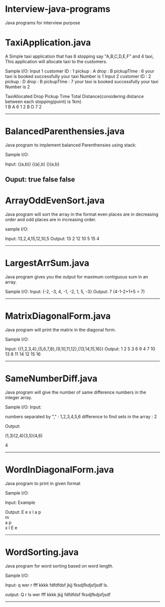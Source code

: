 # Interview-java-programs
Java programs for interview purpose


# TaxiApplication.java

A Simple taxi application that has 6 stopping say "A,B,C,D,E,F" and 4 taxi, This application will allocate taxi to the customers.

Sample I/O:
Input 1
customer ID : 
1
pickup : 
A
drop : 
B
pickupTIme : 
6
your taxi is booked successfully
your taxi Number is 1
Input 2
customer ID : 
2
pickup : 
D
drop : 
B
pickupTIme : 
7
your taxi is booked successfully
your taxi Number is 2

TaxiAllocated	Drop	Pickup	Time	Total Distance(considering distance between each stopping(point) is 1km)	
1 				B 		A 		6 		1
2 				B 		D 		7 		2

-------------------------------------------------------------------------------------------------------------------

# BalancedParenthensies.java

Java program to implement balanced Parenthensies using stack:

Sample I/O:

Input: {(a,b)}
       {(a},b)
	   {)(a,b}

Ouput: 	true
		false
		false
-------------------------------------------------------------------------------------------------------------------

# ArrayOddEvenSort.java

Java program will sort the array in the format even places are in decreasing order and odd places are in increasing order.

sample I/O:

Input: 13,2,4,15,12,10,5
Output: 13 2 12 10 5 15 4

-------------------------------------------------------------------------------------------------------------------

# LargestArrSum.java

Java program gives you the output for maximum contiguous sum in an array. 

Sample I/O:
Input: {-2, -3, 4, -1, -2, 1, 5, -3}
Output: 7 (4-1-2+1+5 = 7)

-------------------------------------------------------------------------------------------------------------------

# MatrixDiagonalForm.java

Java program will print the matrix in the diagonal form.

Sample I/O:

Input: {{1,2,3,4},{5,6,7,8},{9,10,11,12},{13,14,15,16}}
Output:  1 2 5 3 6 9 4 7 10 13 8 11 14 12 15 16

-------------------------------------------------------------------------------------------------------------------

# SameNumberDiff.java

Java program will give the number of same difference numbers in the integer array.

Sample I/O:
Input:

numbers separated by "," : 1,2,3,4,5,6
difference to find sets in the array : 2

Output:

(1,3)(2,4)(3,5)(4,6)

4

-------------------------------------------------------------------------------------------------------------------

# WordInDiagonalForm.java

Java program to print in given format

Sample I/O:

Input: Example

Output: 
E     e
 x   l 
  a p  
   m   
  a p  
 x   l 
E     e

-------------------------------------------------------------------------------------------------------------------

# WordSorting.java 

Java program for word sorting based on word length.

Sample I/O:

Input: q wer r fff kkkk fdfdfdsf jkjj fksdjfkdjsfjsdf ls.

output: Q r ls wer fff kkkk jkjj fdfdfdsf fksdjfkdjsfjsdf

-------------------------------------------------------------------------------------------------------------------
